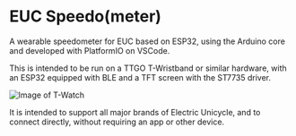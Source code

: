 # EUC Speedo(meter)
A wearable speedometer for EUC based on ESP32, using the Arduino core and developed with PlatformIO on VSCode.

This is intended to be run on a TTGO T-Wristband or similar hardware, with an ESP32 equipped with BLE and a TFT screen with the ST7735 driver.

![Image of T-Watch](./res/ttgo-twatch.jpg)

It is intended to support all major brands of Electric Unicycle, and to connect directly, without requiring an app or other device.
